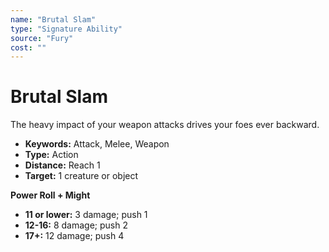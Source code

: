 ```yaml
---
name: "Brutal Slam"
type: "Signature Ability"
source: "Fury"
cost: ""
---
```


# Brutal Slam

The heavy impact of your weapon attacks drives your foes ever backward.

- **Keywords:** Attack, Melee, Weapon
- **Type:** Action
- **Distance:** Reach 1
- **Target:** 1 creature or object

**Power Roll + Might**

- **11 or lower:** 3 damage; push 1
- **12-16:** 8 damage; push 2
- **17+:** 12 damage; push 4

